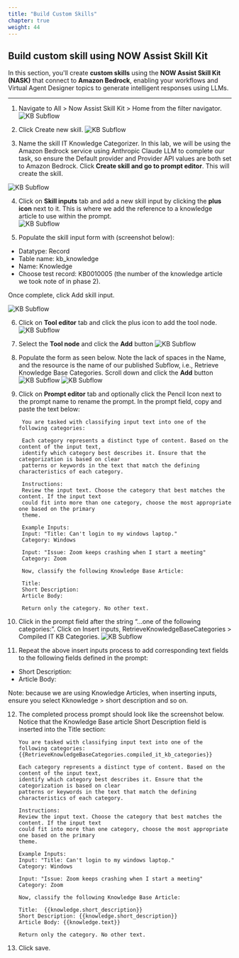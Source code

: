 ```yaml
---
title: "Build Custom Skills"
chapter: true
weight: 44
---
```



## Build custom skill using NOW Assist Skill Kit

In this section, you'll create **custom skills** using the **NOW Assist Skill Kit (NASK)** that connect to **Amazon Bedrock**, enabling your workflows and Virtual Agent Designer topics to generate intelligent responses using LLMs.

---
1. Navigate to All > Now Assist Skill Kit > Home from the filter navigator. 
![KB Subflow](/images/servicenow/custom_skill/kb_nav_nask_home.png)

2. Click Create new skill. 
![KB Subflow](/images/servicenow/custom_skill/kb_nask_home.png)

3. Name the skill IT Knowledge Categorizer. In this lab, we will be using the Amazon Bedrock service using Anthropic Claude LLM to complete our task, so ensure the Default provider and Provider API values are both set to Amazon Bedrock. Click **Create skill and go to prompt editor**. This will create the skill.

![KB Subflow](/images/servicenow/custom_skill/kb_create_skill.png)

4. Click on **Skill inputs** tab and add a new skill input by clicking the **plus icon** next to it. This is where we add the reference to a knowledge article to use within the prompt.  
![KB Subflow](/images/servicenow/custom_skill/kb_skill_input.png)

5. Populate the skill input form with (screenshot below): 
<ul>
    <li>Datatype: Record</li>  
    <li>Table name: kb_knowledge</li>
    <li>Name: Knowledge</li>
    <li>Choose test record: KB0010005 (the number of the knowledge article we took note of in phase 2).</li>
</ul>
Once complete, click Add skill input.

![KB Subflow](/images/servicenow/custom_skill/kb_fill_skill_input.png)

6. Click on **Tool editor** tab and click the plus icon to add the tool node.
![KB Subflow](/images/servicenow/custom_skill/kb_nav_tool_editor.png)

7. Select the **Tool node** and click the **Add** button
![KB Subflow](/images/servicenow/custom_skill/kb_tool_editor_add_node.png)

8. Populate the form as seen below. Note the lack of spaces in the Name, and the resource is the name of our published Subflow, i.e., Retrieve Knowledge Base Categories. Scroll down and click the **Add** button
![KB Subflow](/images/servicenow/custom_skill/kb_tool_editor_fill_subflow.png)
![KB Subflow](/images/servicenow/custom_skill/kb_tool_editor_add_subflow.png)

9. Click on **Prompt editor** tab and optionally click the Pencil Icon next to the prompt name to rename the prompt. 
In the prompt field, copy and paste the text below: 

        You are tasked with classifying input text into one of the following categories:  

        Each category represents a distinct type of content. Based on the content of the input text, 
        identify which category best describes it. Ensure that the categorization is based on clear 
        patterns or keywords in the text that match the defining characteristics of each category. 

        Instructions:
        Review the input text. Choose the category that best matches the content. If the input text 
        could fit into more than one category, choose the most appropriate one based on the primary 
        theme. 

        Example Inputs:
        Input: "Title: Can't login to my windows laptop." 
        Category: Windows

        Input: "Issue: Zoom keeps crashing when I start a meeting"
        Category: Zoom 

        Now, classify the following Knowledge Base Article:

        Title: 
        Short Description:
        Article Body:

        Return only the category. No other text. 
        
10. Click in the prompt field after the string “...one of the following categories:”. Click on Insert inputs, RetrieveKnowledgeBaseCategories > Compiled IT KB Categories. 
![KB Subflow](/images/servicenow/custom_skill/kb_prompt_editor_fill_kbcategories.png)

11. Repeat the above insert inputs process to add corresponding text fields to the following fields defined in the prompt:
- Short Description:
- Article Body:

Note: because we are using Knowledge Articles, when inserting inputs, ensure you select Kknowledge > short description and so on. 

12. The completed process prompt should look like the screenshot below. Notice that the Knowledge Base article Short Description field is inserted into the Title section: 

        You are tasked with classifying input text into one of the following categories:  {{RetrieveKnowledgeBaseCategories.compiled_it_kb_categories}} 

        Each category represents a distinct type of content. Based on the content of the input text, 
        identify which category best describes it. Ensure that the categorization is based on clear 
        patterns or keywords in the text that match the defining characteristics of each category. 

        Instructions:
        Review the input text. Choose the category that best matches the content. If the input text 
        could fit into more than one category, choose the most appropriate one based on the primary 
        theme. 

        Example Inputs:
        Input: "Title: Can't login to my windows laptop." 
        Category: Windows

        Input: "Issue: Zoom keeps crashing when I start a meeting"
        Category: Zoom 

        Now, classify the following Knowledge Base Article:

        Title:  {{knowledge.short_description}} 
        Short Description: {{knowledge.short_description}} 
        Article Body: {{knowledge.text}} 

        Return only the category. No other text. 

13. Click save.

